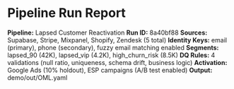 # Pipeline Run Report

**Pipeline:** Lapsed Customer Reactivation
**Run ID:** 8a40bf88
**Sources:** Supabase, Stripe, Mixpanel, Shopify, Zendesk (5 total)
**Identity Keys:** email (primary), phone (secondary), fuzzy email matching enabled
**Segments:** lapsed_90 (42K), lapsed_vip (4.2K), high_churn_risk (8.5K)
**DQ Rules:** 4 validations (null ratio, uniqueness, schema drift, business logic)
**Activation:** Google Ads (10% holdout), ESP campaigns (A/B test enabled)
**Output:** demo/out/OML.yaml
